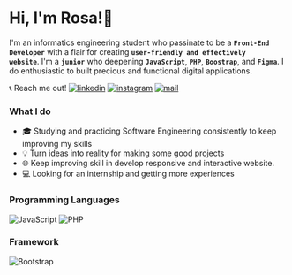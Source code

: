 # Hi, I'm Rosa!👋

I'm an informatics engineering student who passinate to be a <code>**Front-End Developer**</code> with a flair for creating <code>**user-friendly and effectively website**</code>. I'm a <code>**junior**</code> who deepening <code>**JavaScript**</code>, <code>**PHP**</code>, <code>**Boostrap**</code>, and <code>**Figma**</code>. I do enthusiastic to built precious and functional digital applications.

📞 Reach me out!
[![linkedin](https://img.shields.io/badge/Rosa_Salsa_Saida-21759B?style=flat&logo=linkedin&logoColor=white)](https://www.linkedin.com/in/rosalsaida/) [![instagram](https://img.shields.io/badge/@rosalsaida-F01F7A?style=flat&logo=instagram&logoColor=white)](https://www.instagram.com/rosalsaida/) [![mail](https://img.shields.io/badge/rosalsaida82-EB1923?style=flat&logo=gmail&logoColor=white)](mailto:rosalsaida82@gmail.com)

### What I do

- 🎓 Studying and practicing Software Engineering consistently to keep improving my skills
- 💡️ Turn ideas into reality for making some good projects
- 🌐 Keep improving skill in develop responsive and interactive website.
- 💻 Looking for an internship and getting more experiences

### Programming Languages
![JavaScript](https://img.shields.io/badge/JavaScript-323330?style=for-the-badge&logo=javascript&logoColor=F7DF1E) ![PHP](https://img.shields.io/badge/PHP-777BB4?style=for-the-badge&logo=php&logoColor=white)

### Framework
![Bootstrap](https://img.shields.io/badge/Bootstrap-563D7C?style=for-the-badge&logo=bootstrap&logoColor=white)